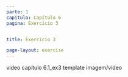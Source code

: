 ```yaml
---
parte: 1
capitulo: Capítulo 6
pagina: Exercício 3


title: Exercício 3

page-layout: exercise
---
```


video capítulo 6.1_ex3
template imagem/vídeo
